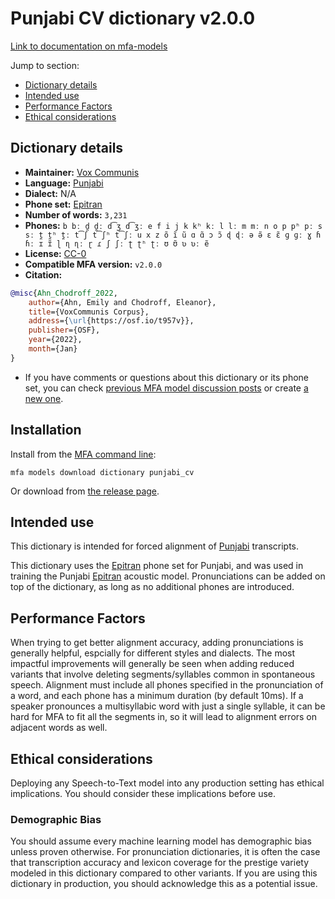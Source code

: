 
# Punjabi CV dictionary v2.0.0

[Link to documentation on mfa-models](https://mfa-models.readthedocs.io/en/main/dictionary/punjabi_cv.html)

Jump to section:

- [Dictionary details](#dictionary-details)
- [Intended use](#intended-use)
- [Performance Factors](#performance-factors)
- [Ethical considerations](#ethical-considerations)

## Dictionary details

- **Maintainer:** [Vox Communis](https://osf.io/t957v/)
- **Language:** [Punjabi](https://en.wikipedia.org/wiki/Punjabi_language)
- **Dialect:** N/A
- **Phone set:** [Epitran](https://github.com/dmort27/epitran)
- **Number of words:** `3,231`
- **Phones:** `b bː d̪ d̪ː d͡ʒ d͡ʒː e f i j k kʰ kː l lː m mː n o p pʰ pː s sː t̪ t̪ʰ t̪ː t͡ʃ t͡ʃʰ t͡ʃː u x z õ ĩ ũ ɑ ɑ̃ ɔ ɔ̃ ɖ ɖː ə ə̃ ɛ ɛ̃ ɡ ɡː ɣ ɦ ɦː ɪ ɪ̃ ɭ ɳ ɳː ɽ ɾ ʃ ʃː ʈ ʈʰ ʈː ʊ ʊ̃ ʋ ʋː ẽ`
- **License:** [CC-0](https://creativecommons.org/publicdomain/zero/1.0/)
- **Compatible MFA version:** `v2.0.0`
- **Citation:**

```bibtex
@misc{Ahn_Chodroff_2022,
	author={Ahn, Emily and Chodroff, Eleanor},
	title={VoxCommunis Corpus},
	address={\url{https://osf.io/t957v}},
	publisher={OSF},
	year={2022},
	month={Jan}
}
```

- If you have comments or questions about this dictionary or its phone set, you can check [previous MFA model discussion posts](https://github.com/MontrealCorpusTools/mfa-models/discussions?discussions_q=Punjabi+CV+dictionary+v2.0.0) or create [a new one](https://github.com/MontrealCorpusTools/mfa-models/discussions/new).

## Installation

Install from the [MFA command line](https://montreal-forced-aligner.readthedocs.io/en/latest/user_guide/models/index.html):

```
mfa models download dictionary punjabi_cv
```

Or download from [the release page](https://github.com/MontrealCorpusTools/mfa-models/releases/tag/dictionary-punjabi_cv-v2.0.0).

## Intended use

This dictionary is intended for forced alignment of [Punjabi](https://en.wikipedia.org/wiki/Punjabi_language) transcripts.

This dictionary uses the [Epitran](https://github.com/dmort27/epitran) phone set for Punjabi, and was used in training the Punjabi [Epitran](https://github.com/dmort27/epitran) acoustic model. Pronunciations can be added on top of the dictionary, as long as no additional phones are introduced.

## Performance Factors

When trying to get better alignment accuracy, adding pronunciations is generally helpful, espcially for different styles and dialects. The most impactful improvements will generally be seen when adding reduced variants that involve deleting segments/syllables common in spontaneous speech.  Alignment must include all phones specified in the pronunciation of a word, and each phone has a minimum duration (by default 10ms). If a speaker pronounces a multisyllabic word with just a single syllable, it can be hard for MFA to fit all the segments in, so it will lead to alignment errors on adjacent words as well.

## Ethical considerations

Deploying any Speech-to-Text model into any production setting has ethical implications. You should consider these implications before use.

### Demographic Bias

You should assume every machine learning model has demographic bias unless proven otherwise. For pronunciation dictionaries, it is often the case that transcription accuracy and lexicon coverage for the prestige variety modeled in this dictionary compared to other variants. If you are using this dictionary in production, you should acknowledge this as a potential issue.
